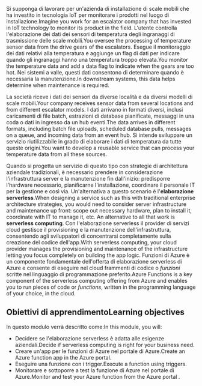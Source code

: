 <span data-ttu-id="0833b-101">Si supponga di lavorare per un'azienda di installazione di scale mobili che ha investito in tecnologia IoT per monitorare i prodotti nel luogo di installazione.</span><span class="sxs-lookup"><span data-stu-id="0833b-101">Imagine you work for an escalator company that has invested in IoT technology to monitor its product in the field.</span></span> <span data-ttu-id="0833b-102">L'utente controlla l'elaborazione dei dati dei sensori di temperatura degli ingranaggi di trasmissione delle scale mobili.</span><span class="sxs-lookup"><span data-stu-id="0833b-102">You oversee the processing of temperature sensor data from the drive gears of the escalators.</span></span> <span data-ttu-id="0833b-103">Esegue il monitoraggio dei dati relativi alla temperatura e aggiunge un flag di dati per indicare quando gli ingranaggi hanno una temperatura troppo elevata.</span><span class="sxs-lookup"><span data-stu-id="0833b-103">You monitor the temperature data and add a data flag to indicate when the gears are too hot.</span></span> <span data-ttu-id="0833b-104">Nei sistemi a valle, questi dati consentono di determinare quando è necessaria la manutenzione.</span><span class="sxs-lookup"><span data-stu-id="0833b-104">In downstream systems, this data helps determine when maintenance is required.</span></span>

<span data-ttu-id="0833b-105">La società riceve i dati dei sensori da diverse località e da diversi modelli di scale mobili.</span><span class="sxs-lookup"><span data-stu-id="0833b-105">Your company receives sensor data from several locations and from different escalator models.</span></span> <span data-ttu-id="0833b-106">I dati arrivano in formati diversi, inclusi caricamenti di file batch, estrazioni di database pianificate, messaggi in una coda o dati in ingresso da un hub eventi.</span><span class="sxs-lookup"><span data-stu-id="0833b-106">The data arrives in different formats, including batch file uploads, scheduled database pulls, messages on a queue, and incoming data from an event hub.</span></span> <span data-ttu-id="0833b-107">Si intende sviluppare un servizio riutilizzabile in grado di elaborare i dati di temperatura da tutte queste origini.</span><span class="sxs-lookup"><span data-stu-id="0833b-107">You want to develop a reusable service that can process your temperature data from all these sources.</span></span>

<span data-ttu-id="0833b-108">Quando si progetta un servizio di questo tipo con strategie di architettura aziendale tradizionali, è necessario prendere in considerazione l'infrastruttura server e la manutenzione fin dall'inizio: predisporre l'hardware necessario, pianificarne l'installazione, coordinare il personale IT per la gestione e così via. Un'alternativa a questo scenario è l'**elaborazione serverless**.</span><span class="sxs-lookup"><span data-stu-id="0833b-108">When designing a service such as this with traditional enterprise architecture strategies, you would need to consider server infrastructure and maintenance up front: scope out necessary hardware, plan to install it, coordinate with IT to manage it, etc. An alternative to all that work is **serverless computing**.</span></span> <span data-ttu-id="0833b-109">Con l'elaborazione serverless il provider di servizi cloud gestisce il provisioning e la manutenzione dell'infrastruttura, consentendo agli sviluppatori di concentrarsi completamente sulla creazione del codice dell'app.</span><span class="sxs-lookup"><span data-stu-id="0833b-109">With serverless computing, your cloud provider manages the provisioning and maintenance of the infrastructure letting you focus completely on building the app logic.</span></span> <span data-ttu-id="0833b-110">Funzioni di Azure è un componente fondamentale dell'offerta di elaborazione serverless di Azure e consente di eseguire nel cloud frammenti di codice o *funzioni* scritte nel linguaggio di programmazione preferito.</span><span class="sxs-lookup"><span data-stu-id="0833b-110">Azure Functions is a key component of the serverless computing offering from Azure and enables you to run pieces of code or *functions*, written in the programming language of your choice, in the cloud.</span></span>

## <a name="learning-objectives"></a><span data-ttu-id="0833b-111">Obiettivi di apprendimento</span><span class="sxs-lookup"><span data-stu-id="0833b-111">Learning objectives</span></span>
<span data-ttu-id="0833b-112">In questo modulo verrà descritto come:</span><span class="sxs-lookup"><span data-stu-id="0833b-112">In this module, you will:</span></span>

- <span data-ttu-id="0833b-113">Decidere se l'elaborazione serverless è adatta alle esigenze aziendali.</span><span class="sxs-lookup"><span data-stu-id="0833b-113">Decide if serverless computing is right for your business need.</span></span>
- <span data-ttu-id="0833b-114">Creare un'app per le funzioni di Azure nel portale di Azure.</span><span class="sxs-lookup"><span data-stu-id="0833b-114">Create an Azure function app in the Azure portal.</span></span>
- <span data-ttu-id="0833b-115">Eseguire una funzione con i trigger.</span><span class="sxs-lookup"><span data-stu-id="0833b-115">Execute a function using triggers.</span></span>
- <span data-ttu-id="0833b-116">Monitorare e sottoporre a test la funzione di Azure nel portale di Azure.</span><span class="sxs-lookup"><span data-stu-id="0833b-116">Monitor and test your Azure function from the Azure portal .</span></span>
